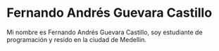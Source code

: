 # Fernando Andrés Guevara Castillo  
Mi nombre es Fernando Andrés Guevara Castillo, soy estudiante de programación y resido en la ciudad de Medellin.
